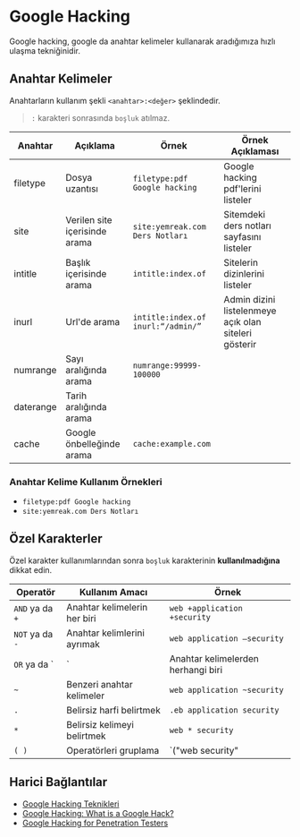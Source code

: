 # Google Hacking

Google hacking, google da anahtar kelimeler kullanarak aradığımıza hızlı ulaşma tekniğinidir.

## Anahtar Kelimeler

Anahtarların kullanım şekli `<anahtar>:<değer>` şeklindedir.

> `:` karakteri sonrasında `boşluk` atılmaz.

| Anahtar   | Açıklama                      | Örnek                              | Örnek Açıklaması                                      |
| --------- | ----------------------------- | ---------------------------------- | ----------------------------------------------------- |
| filetype  | Dosya uzantısı                | `filetype:pdf Google hacking`      | Google hacking pdf'lerini listeler                    |
| site      | Verilen site içerisinde arama | `site:yemreak.com Ders Notları`    | Sitemdeki ders notları sayfasını listeler             |
| intitle   | Başlık içerisinde arama       | `intitle:index.of`                 | Sitelerin dizinlerini listeler                        |
| inurl     | Url'de arama                  | `intitle:index.of inurl:“/admin/”` | Admin dizini listelenmeye açık olan siteleri gösterir |
| numrange  | Sayı aralığında arama         | `numrange:99999-100000`            |
| daterange | Tarih aralığında arama        |
| cache     | Google önbelleğinde arama     | `cache:example.com`                |

### Anahtar Kelime Kullanım Örnekleri

- `filetype:pdf Google hacking`
- `site:yemreak.com Ders Notları`

## Özel Karakterler

Özel karakter kullanımlarından sonra `boşluk` karakterinin **kullanılmadığına** dikkat edin.

| Operatör        | Kullanım Amacı                     | Örnek                            |
| --------------- | ---------------------------------- | -------------------------------- |
| `AND` ya da `+` | Anahtar kelimelerin her biri       | `web +application +security`     |
| `NOT` ya da `-` | Anahtar kelimlerini ayrımak        | `web application –security`      |
| `OR` ya da `|`  | Anahtar kelimelerden herhangi biri | `web application |security`      |
| `~`             | Benzeri anahtar kelimeler          | `web application ~security`      |
| `.`             | Belirsiz harfi belirtmek           | `.eb application security`       |
| `*`             | Belirsiz kelimeyi belirtmek        | `web * security`                 |
| `( )`           | Operatörleri gruplama              | `("web security" | websecurity)` |

## Harici Bağlantılar

- [Google Hacking Teknikleri](http://index-of.co.uk/Google/google-hacking.pdf)
- [Google Hacking: What is a Google Hack?](https://www.acunetix.com/websitesecurity/google-hacking/)
- [Google Hacking for Penetration Testers](http://www.mrjoeyjohnson.com/Google.Hacking.Filters.pdf)
